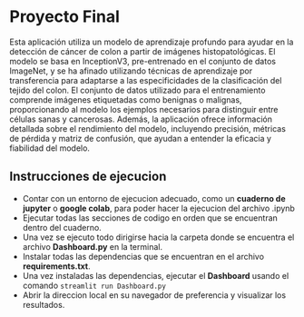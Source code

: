 # Proyecto Final

Esta aplicación utiliza un modelo de aprendizaje profundo para ayudar en la detección de cáncer de colon  a partir de imágenes histopatológicas. El modelo se basa en InceptionV3, pre-entrenado en el conjunto de datos ImageNet, y se ha afinado utilizando técnicas de aprendizaje por transferencia para adaptarse a las especificidades de la clasificación del tejido del colon. El conjunto de datos utilizado para el entrenamiento comprende imágenes etiquetadas como benignas o malignas, proporcionando al modelo los ejemplos necesarios para distinguir entre células sanas y cancerosas. Además, la aplicación ofrece información detallada sobre el rendimiento del modelo, incluyendo precisión, métricas de pérdida y matriz de confusión, que ayudan a entender la eficacia y fiabilidad del modelo.

## Instrucciones de ejecucion

- Contar con un entorno de ejecucion adecuado, como un **cuaderno de jupyter** o **google colab**, para poder hacer la ejecucion del archivo .ipynb
- Ejecutar todas las secciones de codigo en orden que se encuentran dentro del cuaderno.
- Una vez se ejecuto todo dirigirse hacia la carpeta donde se encuentra el archivo **Dashboard.py** en la terminal.
- Instalar todas las dependencias que se encuentran en el archivo **requirements.txt**.
- Una vez instaladas las dependencias, ejecutar el **Dashboard** usando el comando ```streamlit run Dashboard.py```
- Abrir la direccion local en su navegador de preferencia y visualizar los resultados.
